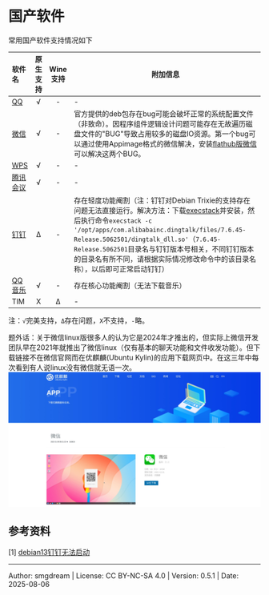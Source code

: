 # 国产软件

常用国产软件支持情况如下  

<!-- √ -->
| 软件名 | 原生支持 | Wine支持 | 附加信息 |
| :--- | :---: | :---: | --- |
| [QQ](https://im.qq.com/linuxqq/index.shtml) | √ | - | - |
| [微信](https://linux.weixin.qq.com/) | √ | - | 官方提供的deb包存在bug可能会破坏正常的系统配置文件（非致命）。因程序组件逻辑设计问题可能存在无故遍历磁盘文件的"BUG"导致占用较多的磁盘IO资源。第一个bug可以通过使用Appimage格式的微信解决，安装[flathub版微信](https://flathub.org/zh-Hans/apps/com.tencent.WeChat)可以解决这两个BUG。 |
| [WPS](https://www.wps.cn/product/wpslinux) | √ | - | - |
| [腾讯会议](https://meeting.tencent.com/download/) | √ | - | - |
| [钉钉](https://www.dingtalk.com/download) | Δ | - | 存在轻度功能阉割（注：钉钉对Debian Trixie的支持存在问题无法直接运行。解决方法：下载[execstack](http://archive.ubuntu.com/ubuntu/pool/universe/p/prelink/execstack_0.0.20131005-1.1ubuntu1_amd64.deb)并安装，然后执行命令`execstack -c '/opt/apps/com.alibabainc.dingtalk/files/7.6.45-Release.5062501/dingtalk_dll.so'`（`7.6.45-Release.5062501`目录名与钉钉版本号相关，不同钉钉版本的目录名有所不同，请根据实际情况修改命令中的该目录名称），以后即可正常启动钉钉） |
| [QQ音乐](https://y.qq.com/download/download.html) | √ | - | 存在核心功能阉割（无法下载音乐） |
| TIM | X | Δ | - |

注：`√`完美支持，`Δ`存在问题，`X`不支持，`-`略。

题外话：关于微信linux版很多人的认为它是2024年才推出的，但实际上微信开发团队早在2021年就推出了微信linux（仅有基本的聊天功能和文件收发功能）。但下载链接不在微信官网而在优麒麟(Ubuntu Kylin)的应用下载网页中。在这三年中每次看到有人说linux没有微信就无语一次。  
![WeChat linux 2.1.1](images/ukl-wechat.jpeg)  

## 参考资料

\[1\] [debian13钉钉无法启动](https://forums.debiancn.org/t/topic/5796)  

---
Author: smgdream | License: CC BY-NC-SA 4.0 | Version: 0.5.1 | Date: 2025-08-06
